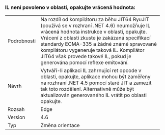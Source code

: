 ### <a name="il-ret-not-allowed-in-a-try-region"></a>IL není povoleno v oblasti, opakujte vrácená hodnota:

|   |   |
|---|---|
|Podrobnosti|Na rozdíl od kompilátoru za běhu JIT64 RyuJIT (používá se v rozhraní .NET 4.6) neumožňuje IL vrácená hodnota instrukce v oblasti, opakujte. Vrácení z oblasti zkuste je zakázaná specifikací standardy ECMA-335 a žádné známé spravované kompilátoru vygeneruje taková IL. Kompilátor JIT64 však provede takové IL, pokud je generována pomocí reflexe emitování.|
|Návrh|Vytváří-li aplikaci IL zahrnující ret opcode v oblasti, opakujte, aplikace mohou být zaměřeny na rozhraní .NET 4.5 pomocí staré JIT a zamezit tak toto rozdělení. Alternativně může být aktualizován generovaného IL vrátit po oblasti opakujte.|
|Rozsah|Edge|
|Version|4.6|
|Typ|Změna orientace|

